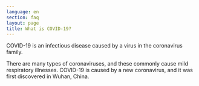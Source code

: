 ```yaml
---
language: en
section: faq
layout: page
title: What is COVID-19?
---
```

  COVID-19 is an infectious disease caused by a virus in the coronavirus family.

  There are many types of coronaviruses, and these commonly cause mild respiratory illnesses. COVID-19 is caused by a new coronavirus, and it was first discovered in Wuhan, China.
